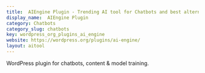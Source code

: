 ```yaml
---
title:  AIEngine Plugin - Trending AI tool for Chatbots and best alternatives
display_name:  AIEngine Plugin
category: Chatbots
category_slug: chatbots
key: wordpress_org_plugins_ai_engine
website: https://wordpress.org/plugins/ai-engine/
layout: aitool
---
```


WordPress plugin for chatbots, content & model training.
